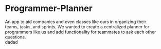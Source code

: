 # Programmer-Planner
An app to aid companies and even classes like ours in organizing their teams, tasks, and sprints. We wanted to create a centralized planner for programmers like us and add functionality for teammates to ask each other questions.
<br>dadad
